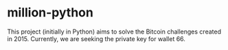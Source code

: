 # million-python
This project (initially in Python) aims to solve the Bitcoin challenges created in 2015. Currently, we are seeking the private key for wallet 66.

